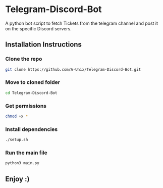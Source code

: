# Telegram-Discord-Bot
 A python bot script to fetch Tickets from the telegram channel and post it on the specific Discord servers.

## Installation Instructions

### Clone the repo
```bash
git clone https://github.com/A-Unix/Telegram-Discord-Bot.git
```
### Move to cloned folder
```bash
cd Telegram-Discord-Bot
```
### Get permissions
```bash
chmod +x *
```
### Install dependencies
```bash
./setup.sh
```
### Run the main file
```bash
python3 main.py
```
## Enjoy :)
